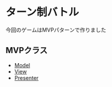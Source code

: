 # ターン制バトル

今回のゲームはMVPパターンで作りました

## MVPクラス

- [Model](https://github.com/rikuriku0402/Turn_Buttle/tree/master/Assets/Script/Model)
- [View](https://github.com/rikuriku0402/Turn_Buttle/tree/master/Assets/Script/View)
- [Presenter](https://github.com/rikuriku0402/Turn_Buttle/tree/master/Assets/Script/Presenter)

## 

